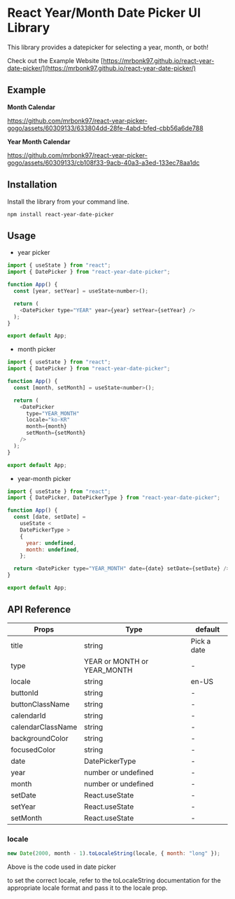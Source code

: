 # React Year/Month Date Picker UI Library

This library provides a datepicker for selecting a year, month, or both!

Check out the Example Website [https://mrbonk97.github.io/react-year-date-picker/](https://mrbonk97.github.io/react-year-date-picker/)

## Example

**Month Calendar**

https://github.com/mrbonk97/react-year-picker-gogo/assets/60309133/633804dd-28fe-4abd-bfed-cbb56a6de788

**Year Month Calendar**

https://github.com/mrbonk97/react-year-picker-gogo/assets/60309133/cb108f33-9acb-40a3-a3ed-133ec78aa1dc

## Installation

Install the library from your command line.

```shell
npm install react-year-date-picker
```

## Usage

- year picker

```js
import { useState } from "react";
import { DatePicker } from "react-year-date-picker";

function App() {
  const [year, setYear] = useState<number>();

  return (
    <DatePicker type="YEAR" year={year} setYear={setYear} />
  );
}

export default App;
```

- month picker

```js
import { useState } from "react";
import { DatePicker } from "react-year-date-picker";

function App() {
  const [month, setMonth] = useState<number>();

  return (
    <DatePicker
      type="YEAR_MONTH"
      locale="ko-KR"
      month={month}
      setMonth={setMonth}
    />
  );
}

export default App;
```

- year-month picker

```js
import { useState } from "react";
import { DatePicker, DatePickerType } from "react-year-date-picker";

function App() {
  const [date, setDate] =
    useState <
    DatePickerType >
    {
      year: undefined,
      month: undefined,
    };

  return <DatePicker type="YEAR_MONTH" date={date} setDate={setDate} />;
}

export default App;
```

## API Reference

| Props             | Type                        | default     |
| ----------------- | --------------------------- | ----------- |
| title             | string                      | Pick a date |
| type              | YEAR or MONTH or YEAR_MONTH | -           |
| locale            | string                      | en-US       |
| buttonId          | string                      | -           |
| buttonClassName   | string                      | -           |
| calendarId        | string                      | -           |
| calendarClassName | string                      | -           |
| backgroundColor   | string                      | -           |
| focusedColor      | string                      | -           |
| date              | DatePickerType              | -           |
| year              | number or undefined         | -           |
| month             | number or undefined         | -           |
| setDate           | React.useState              | -           |
| setYear           | React.useState              | -           |
| setMonth          | React.useState              | -           |

### locale

```js
new Date(2000, month - 1).toLocaleString(locale, { month: "long" });
```

Above is the code used in date picker

to set the correct locale,
refer to the toLocaleString documentation for the appropriate locale format and pass it to the locale prop.
